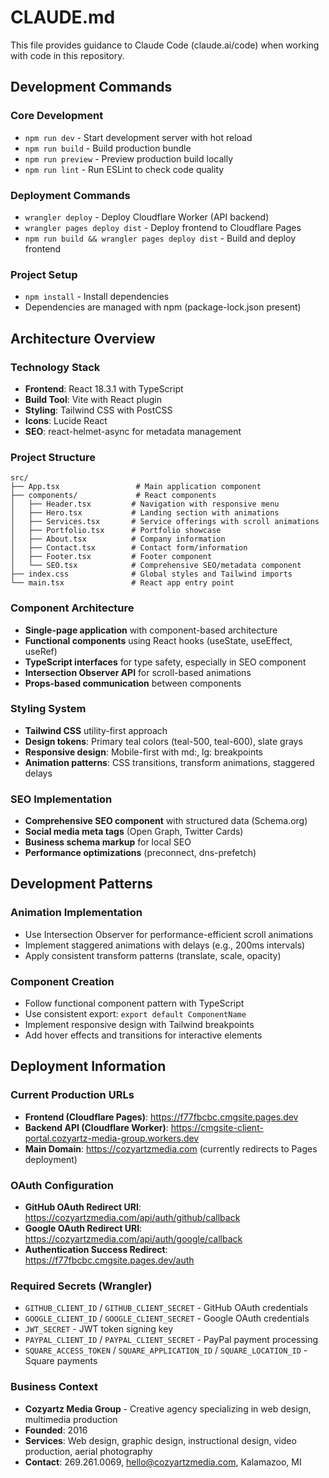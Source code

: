 # CLAUDE.md

This file provides guidance to Claude Code (claude.ai/code) when working with code in this repository.

## Development Commands

### Core Development
- `npm run dev` - Start development server with hot reload
- `npm run build` - Build production bundle
- `npm run preview` - Preview production build locally
- `npm run lint` - Run ESLint to check code quality

### Deployment Commands
- `wrangler deploy` - Deploy Cloudflare Worker (API backend)
- `wrangler pages deploy dist` - Deploy frontend to Cloudflare Pages
- `npm run build && wrangler pages deploy dist` - Build and deploy frontend

### Project Setup
- `npm install` - Install dependencies
- Dependencies are managed with npm (package-lock.json present)

## Architecture Overview

### Technology Stack
- **Frontend**: React 18.3.1 with TypeScript
- **Build Tool**: Vite with React plugin
- **Styling**: Tailwind CSS with PostCSS
- **Icons**: Lucide React
- **SEO**: react-helmet-async for metadata management

### Project Structure
```
src/
├── App.tsx                 # Main application component
├── components/             # React components
│   ├── Header.tsx         # Navigation with responsive menu
│   ├── Hero.tsx           # Landing section with animations
│   ├── Services.tsx       # Service offerings with scroll animations
│   ├── Portfolio.tsx      # Portfolio showcase
│   ├── About.tsx          # Company information
│   ├── Contact.tsx        # Contact form/information
│   ├── Footer.tsx         # Footer component
│   └── SEO.tsx            # Comprehensive SEO/metadata component
├── index.css              # Global styles and Tailwind imports
└── main.tsx               # React app entry point
```

### Component Architecture
- **Single-page application** with component-based architecture
- **Functional components** using React hooks (useState, useEffect, useRef)
- **TypeScript interfaces** for type safety, especially in SEO component
- **Intersection Observer API** for scroll-based animations
- **Props-based communication** between components

### Styling System
- **Tailwind CSS** utility-first approach
- **Design tokens**: Primary teal colors (teal-500, teal-600), slate grays
- **Responsive design**: Mobile-first with md:, lg: breakpoints
- **Animation patterns**: CSS transitions, transform animations, staggered delays

### SEO Implementation
- **Comprehensive SEO component** with structured data (Schema.org)
- **Social media meta tags** (Open Graph, Twitter Cards)
- **Business schema markup** for local SEO
- **Performance optimizations** (preconnect, dns-prefetch)

## Development Patterns

### Animation Implementation
- Use Intersection Observer for performance-efficient scroll animations
- Implement staggered animations with delays (e.g., 200ms intervals)
- Apply consistent transform patterns (translate, scale, opacity)

### Component Creation
- Follow functional component pattern with TypeScript
- Use consistent export: `export default ComponentName`
- Implement responsive design with Tailwind breakpoints
- Add hover effects and transitions for interactive elements

## Deployment Information

### Current Production URLs
- **Frontend (Cloudflare Pages)**: https://f77fbcbc.cmgsite.pages.dev
- **Backend API (Cloudflare Worker)**: https://cmgsite-client-portal.cozyartz-media-group.workers.dev
- **Main Domain**: https://cozyartzmedia.com (currently redirects to Pages deployment)

### OAuth Configuration
- **GitHub OAuth Redirect URI**: https://cozyartzmedia.com/api/auth/github/callback
- **Google OAuth Redirect URI**: https://cozyartzmedia.com/api/auth/google/callback
- **Authentication Success Redirect**: https://f77fbcbc.cmgsite.pages.dev/auth

### Required Secrets (Wrangler)
- `GITHUB_CLIENT_ID` / `GITHUB_CLIENT_SECRET` - GitHub OAuth credentials
- `GOOGLE_CLIENT_ID` / `GOOGLE_CLIENT_SECRET` - Google OAuth credentials  
- `JWT_SECRET` - JWT token signing key
- `PAYPAL_CLIENT_ID` / `PAYPAL_CLIENT_SECRET` - PayPal payment processing
- `SQUARE_ACCESS_TOKEN` / `SQUARE_APPLICATION_ID` / `SQUARE_LOCATION_ID` - Square payments

### Business Context
- **Cozyartz Media Group** - Creative agency specializing in web design, multimedia production
- **Founded**: 2016
- **Services**: Web design, graphic design, instructional design, video production, aerial photography
- **Contact**: 269.261.0069, hello@cozyartzmedia.com, Kalamazoo, MI